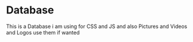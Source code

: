 # Database

This is a Database i am using for CSS and JS and also Pictures and Videos and Logos use them if wanted